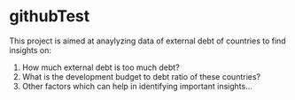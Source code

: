 # githubTest
This project is aimed at anaylyzing data of external debt of countries to find insights on:

1. How much external debt is too much debt?
2. What is the development budget to debt ratio of these countries?
3. Other factors which can help in identifying important insights...
